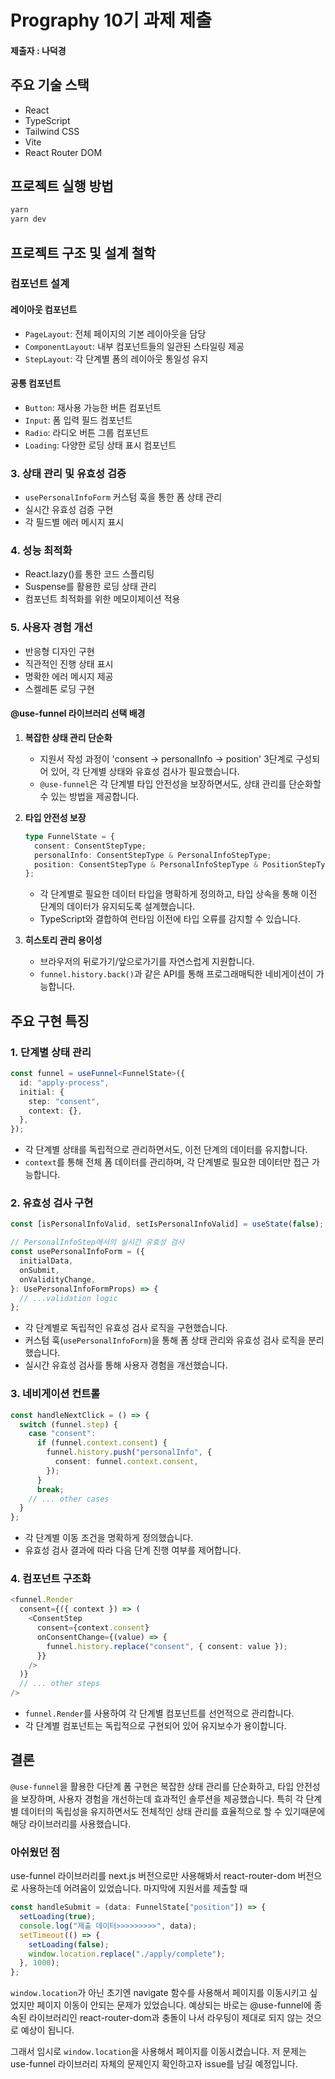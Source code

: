 # Prography 10기 과제 제출

#### 제출자 : 나덕경

## 주요 기술 스택

- React
- TypeScript
- Tailwind CSS
- Vite
- React Router DOM

## 프로젝트 실행 방법

```bash
yarn
yarn dev
```

## 프로젝트 구조 및 설계 철학

### 컴포넌트 설계

#### 레이아웃 컴포넌트

- `PageLayout`: 전체 페이지의 기본 레이아웃을 담당
- `ComponentLayout`: 내부 컴포넌트들의 일관된 스타일링 제공
- `StepLayout`: 각 단계별 폼의 레이아웃 통일성 유지

#### 공통 컴포넌트

- `Button`: 재사용 가능한 버튼 컴포넌트
- `Input`: 폼 입력 필드 컴포넌트
- `Radio`: 라디오 버튼 그룹 컴포넌트
- `Loading`: 다양한 로딩 상태 표시 컴포넌트

### 3. 상태 관리 및 유효성 검증

- `usePersonalInfoForm` 커스텀 훅을 통한 폼 상태 관리
- 실시간 유효성 검증 구현
- 각 필드별 에러 메시지 표시

### 4. 성능 최적화

- React.lazy()를 통한 코드 스플리팅
- Suspense를 활용한 로딩 상태 관리
- 컴포넌트 최적화를 위한 메모이제이션 적용

### 5. 사용자 경험 개선

- 반응형 디자인 구현
- 직관적인 진행 상태 표시
- 명확한 에러 메시지 제공
- 스켈레톤 로딩 구현

#### @use-funnel 라이브러리 선택 배경

1. **복잡한 상태 관리 단순화**

   - 지원서 작성 과정이 'consent → personalInfo → position' 3단계로 구성되어 있어, 각 단계별 상태와 유효성 검사가 필요했습니다.
   - `@use-funnel`은 각 단계별 타입 안전성을 보장하면서도, 상태 관리를 단순화할 수 있는 방법을 제공합니다.

2. **타입 안전성 보장**

   ```typescript
   type FunnelState = {
     consent: ConsentStepType;
     personalInfo: ConsentStepType & PersonalInfoStepType;
     position: ConsentStepType & PersonalInfoStepType & PositionStepType;
   };
   ```

   - 각 단계별로 필요한 데이터 타입을 명확하게 정의하고, 타입 상속을 통해 이전 단계의 데이터가 유지되도록 설계했습니다.
   - TypeScript와 결합하여 런타임 이전에 타입 오류를 감지할 수 있습니다.

3. **히스토리 관리 용이성**
   - 브라우저의 뒤로가기/앞으로가기를 자연스럽게 지원합니다.
   - `funnel.history.back()`과 같은 API를 통해 프로그래매틱한 네비게이션이 가능합니다.

## 주요 구현 특징

### 1. 단계별 상태 관리

```typescript
const funnel = useFunnel<FunnelState>({
  id: "apply-process",
  initial: {
    step: "consent",
    context: {},
  },
});
```

- 각 단계별 상태를 독립적으로 관리하면서도, 이전 단계의 데이터를 유지합니다.
- `context`를 통해 전체 폼 데이터를 관리하며, 각 단계별로 필요한 데이터만 접근 가능합니다.

### 2. 유효성 검사 구현

```typescript
const [isPersonalInfoValid, setIsPersonalInfoValid] = useState(false);

// PersonalInfoStep에서의 실시간 유효성 검사
const usePersonalInfoForm = ({
  initialData,
  onSubmit,
  onValidityChange,
}: UsePersonalInfoFormProps) => {
  // ...validation logic
};
```

- 각 단계별로 독립적인 유효성 검사 로직을 구현했습니다.
- 커스텀 훅(`usePersonalInfoForm`)을 통해 폼 상태 관리와 유효성 검사 로직을 분리했습니다.
- 실시간 유효성 검사를 통해 사용자 경험을 개선했습니다.

### 3. 네비게이션 컨트롤

```typescript
const handleNextClick = () => {
  switch (funnel.step) {
    case "consent":
      if (funnel.context.consent) {
        funnel.history.push("personalInfo", {
          consent: funnel.context.consent,
        });
      }
      break;
    // ... other cases
  }
};
```

- 각 단계별 이동 조건을 명확하게 정의했습니다.
- 유효성 검사 결과에 따라 다음 단계 진행 여부를 제어합니다.

### 4. 컴포넌트 구조화

```typescript
<funnel.Render
  consent={({ context }) => (
    <ConsentStep
      consent={context.consent}
      onConsentChange={(value) => {
        funnel.history.replace("consent", { consent: value });
      }}
    />
  )}
  // ... other steps
/>
```

- `funnel.Render`를 사용하여 각 단계별 컴포넌트를 선언적으로 관리합니다.
- 각 단계별 컴포넌트는 독립적으로 구현되어 있어 유지보수가 용이합니다.

## 결론

`@use-funnel`을 활용한 다단계 폼 구현은 복잡한 상태 관리를 단순화하고, 타입 안전성을 보장하며, 사용자 경험을 개선하는데 효과적인 솔루션을 제공했습니다. 특히 각 단계별 데이터의 독립성을 유지하면서도 전체적인 상태 관리를 효율적으로 할 수 있기때문에 해당 라이브러리를 사용했습니다.

### 아쉬웠던 점

use-funnel 라이브러리를 next.js 버전으로만 사용해봐서 react-router-dom 버전으로 사용하는데 어려움이 있었습니다.
마지막에 지원서를 제출할 때

```typescript
const handleSubmit = (data: FunnelState["position"]) => {
  setLoading(true);
  console.log("제출 데이터>>>>>>>>>", data);
  setTimeout(() => {
    setLoading(false);
    window.location.replace("./apply/complete");
  }, 1000);
};
```

`window.location`가 아닌 초기엔 navigate 함수를 사용해서 페이지를 이동시키고 싶었지만 페이지 이동이 안되는 문제가 있었습니다.
예상되는 바로는 @use-funnel에 종속된 라이브러리인 react-router-dom과 충돌이 나서 라우팅이 제대로 되지 않는 것으로 예상이 됩니다.

그래서 임시로 `window.location`을 사용해서 페이지를 이동시켰습니다.
저 문제는 use-funnel 라이브러리 자체의 문제인지 확인하고자 issue를 남길 예정입니다.
